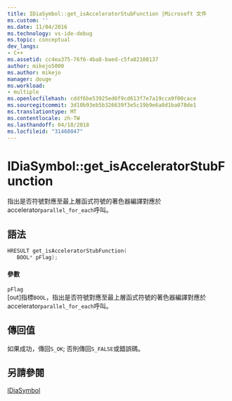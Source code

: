 ```yaml
---
title: IDiaSymbol::get_isAcceleratorStubFunction |Microsoft 文件
ms.custom: ''
ms.date: 11/04/2016
ms.technology: vs-ide-debug
ms.topic: conceptual
dev_langs:
- C++
ms.assetid: cc4ea375-76f6-4ba8-baed-c5fa82108137
author: mikejo5000
ms.author: mikejo
manager: douge
ms.workload:
- multiple
ms.openlocfilehash: cddf6be53925ed6f9cd613f7e7a19cca9f00cace
ms.sourcegitcommit: 3d10b93eb5b326639f3e5c19b9e6a8d1ba078de1
ms.translationtype: MT
ms.contentlocale: zh-TW
ms.lasthandoff: 04/18/2018
ms.locfileid: "31468047"
---
```

# <a name="idiasymbolgetisacceleratorstubfunction"></a>IDiaSymbol::get_isAcceleratorStubFunction
指出是否符號對應至最上層函式符號的著色器編譯對應於 accelerator`parallel_for_each`呼叫。  
  
## <a name="syntax"></a>語法  
  
```C++  
HRESULT get_isAcceleratorStubFunction(   
   BOOL* pFlag);  
```  
  
#### <a name="parameters"></a>參數  
 `pFlag`  
 [out]指標`BOOL`，指出是否符號對應至最上層函式符號的著色器編譯對應於 accelerator`parallel_for_each`呼叫。  
  
## <a name="return-value"></a>傳回值  
 如果成功，傳回`S_OK`; 否則傳回`S_FALSE`或錯誤碼。  
  
## <a name="see-also"></a>另請參閱  
 [IDiaSymbol](../../debugger/debug-interface-access/idiasymbol.md)